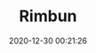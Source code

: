 ---
title: "Rimbun"
slug: 'rimbun'
date: 2020-12-30 00:21:26
location: 'Tasikmalaya, Jawa Barat'
description: 'Rimbunmu menyejukan jiwa lelah'
image: 'https://i.postimg.cc/SN5VxSJG/DSC-2899.jpg'
categories: nature
artist: 'Mahaputera'
---